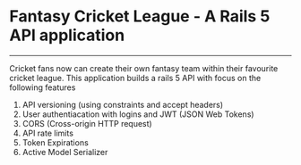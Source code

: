 # Fantasy Cricket League - A Rails 5 API application 
------
Cricket fans now can create their own fantasy team within their favourite cricket league. This application builds a rails 5 API with focus on the following features

1. API versioning (using constraints and accept headers)  
2. User authentiacation with logins and JWT (JSON Web Tokens)
3. CORS (Cross-origin HTTP request)
4. API rate limits
5. Token Expirations
6. Active Model Serializer
  
